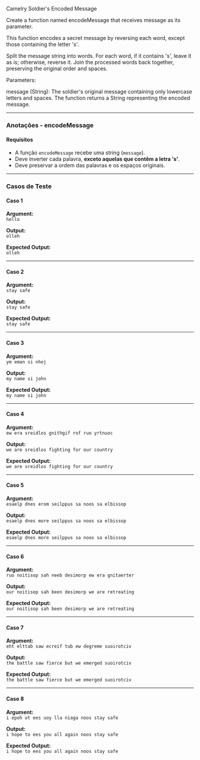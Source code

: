 Camelry Soldier's Encoded Message

Create a function named encodeMessage that receives message as its parameter.

This function encodes a secret message by reversing each word, except those containing the letter 's'.

Split the message string into words. For each word, if it contains 's',
leave it as is; otherwise, reverse it. Join the processed words back together, preserving the original order and spaces.

Parameters:

message (String): The soldier's original message containing only lowercase letters and spaces.
The function returns a String representing the encoded message.

---

### **Anotações - encodeMessage**

#### **Requisitos**
- A função `encodeMessage` recebe uma string (`message`).
- Deve inverter cada palavra, **exceto aquelas que contêm a letra 's'**.
- Deve preservar a ordem das palavras e os espaços originais.

---

### **Casos de Teste**

#### **Caso 1**
**Argument:**  
`hello`  

**Output:**  
`olleh`  

**Expected Output:**  
`olleh`  

---

#### **Caso 2**
**Argument:**  
`stay safe`  

**Output:**  
`stay safe`  

**Expected Output:**  
`stay safe`  

---

#### **Caso 3**
**Argument:**  
`ym eman si nhoj`  

**Output:**  
`my name si john`  

**Expected Output:**  
`my name si john`  

---

#### **Caso 4**
**Argument:**  
`ew era sreidlos gnithgif rof ruo yrtnuoc`  

**Output:**  
`we are sreidlos fighting for our country`  

**Expected Output:**  
`we are sreidlos fighting for our country`  

---

#### **Caso 5**
**Argument:**  
`esaelp dnes erom seilppus sa noos sa elbissop`  

**Output:**  
`esaelp dnes more seilppus sa noos sa elbissop`  

**Expected Output:**  
`esaelp dnes more seilppus sa noos sa elbissop`  

---

#### **Caso 6**
**Argument:**  
`ruo noitisop sah neeb desimorp ew era gnitaerter`  

**Output:**  
`our noitisop sah been desimorp we are retreating`  

**Expected Output:**  
`our noitisop sah been desimorp we are retreating`  

---

#### **Caso 7**
**Argument:**  
`eht elttab saw ecreif tub ew degreme suoirotciv`  

**Output:**  
`the battle saw fierce but we emerged suoirotciv`  

**Expected Output:**  
`the battle saw fierce but we emerged suoirotciv`  

---

#### **Caso 8**
**Argument:**  
`i epoh ot ees uoy lla niaga noos stay safe`  

**Output:**  
`i hope to ees you all again noos stay safe`  

**Expected Output:**  
`i hope to ees you all again noos stay safe`